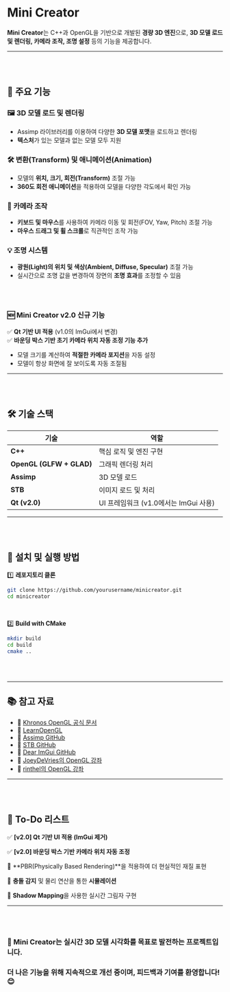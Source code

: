 # Mini Creator

**Mini Creator**는 C++과 OpenGL을 기반으로 개발된 **경량 3D 엔진**으로, **3D 모델 로드 및 렌더링, 카메라 조작, 조명 설정** 등의 기능을 제공합니다.

---
<br><br>

## 🚀 주요 기능

### 🖼️ 3D 모델 로드 및 렌더링
- Assimp 라이브러리를 이용하여 다양한 **3D 모델 포맷**을 로드하고 렌더링
- **텍스처**가 있는 모델과 없는 모델 모두 지원

### 🛠️ 변환(Transform) 및 애니메이션(Animation)
- 모델의 **위치, 크기, 회전(Transform)** 조절 가능
- **360도 회전 애니메이션**을 적용하여 모델을 다양한 각도에서 확인 가능

### 🎥 카메라 조작
- **키보드 및 마우스**를 사용하여 카메라 이동 및 회전(FOV, Yaw, Pitch) 조절 가능
- **마우스 드래그 및 휠 스크롤**로 직관적인 조작 가능

### 💡 조명 시스템
- **광원(Light)의 위치 및 색상(Ambient, Diffuse, Specular)** 조절 가능
- 실시간으로 조명 값을 변경하여 장면의 **조명 효과**를 조정할 수 있음

<br><br>
### 🆕 Mini Creator v2.0 신규 기능
✅ **Qt 기반 UI 적용** (v1.0의 ImGui에서 변경)  
✅ **바운딩 박스 기반 초기 카메라 위치 자동 조정 기능 추가**  
   - 모델 크기를 계산하여 **적절한 카메라 포지션**을 자동 설정
   - 모델이 항상 화면에 잘 보이도록 자동 조절됨
---
<br><br>

## 🛠️ 기술 스택

| 기술 | 역할 |
|------------|---------|
| **C++** | 핵심 로직 및 엔진 구현 |
| **OpenGL (GLFW + GLAD)** | 그래픽 렌더링 처리 |
| **Assimp** | 3D 모델 로드 |
| **STB** | 이미지 로드 및 처리 |
| **Qt (v2.0)** | UI 프레임워크 (v1.0에서는 ImGui 사용) |

---
<br><br>

## 📌 설치 및 실행 방법

1️⃣ **레포지토리 클론**
```bash
git clone https://github.com/yourusername/minicreator.git
cd minicreator
```
<br>

2️⃣ **Build with CMake**
```bash
mkdir build
cd build
cmake ..
```
<br><br>

---

## 📚 참고 자료
- 🔗 [Khronos OpenGL 공식 문서](https://www.khronos.org/opengl)  
- 🔗 [LearnOpenGL](https://learnopengl.com)  
- 🔗 [Assimp GitHub](https://github.com/assimp/assimp)  
- 🔗 [STB GitHub](https://github.com/nothings/stb)  
- 🔗 [Dear ImGui GitHub](https://github.com/ocornut/imgui)  
- 🔗 [JoeyDeVries의 OpenGL 강좌](https://github.com/JoeyDeVries/LearnOpenGL/tree/master)  
- 🔗 [rinthel의 OpenGL 강좌](https://github.com/rinthel/opengl_course)  

---
<br><br>

## 📌 To-Do 리스트
✅ **[v2.0] Qt 기반 UI 적용 (ImGui 제거)**

✅ **[v2.0] 바운딩 박스 기반 카메라 위치 자동 조정**

🔲 **PBR(Physically Based Rendering)**을 적용하여 더 현실적인 재질 표현

🔲 **충돌 감지** 및 물리 연산을 통한 **시뮬레이션**

🔲 **Shadow Mapping**을 사용한 실시간 그림자 구현


---
<br><br>

### 🚀 Mini Creator는 실시간 3D 모델 시각화를 목표로 발전하는 프로젝트입니다.  
### 더 나은 기능을 위해 지속적으로 개선 중이며, 피드백과 기여를 환영합니다! 😊


